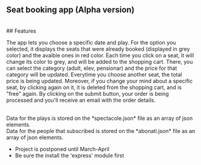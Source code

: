 ## Seat booking app (Alpha version)

<br>
## Features

The app lets you choose a specific date and play. For the option you selected, it displays the seats that were already booked (displayed in grey color) and the avaible ones in red color. Each time you click on a seat, it will change its color to grey, and will be added to the shopping cart. There, you can select the category (adult, elev, pensionar) and the price for that category will be updated. Everytime you choose another seat, the total price is being updated. Moreover, if you change your mind about a specific seat, by clicking again on it, it is deleted from the shopping cart, and is "free" again. By clicking on the submit button, your order is being processed and you'll receive an email with the order details.

<br>
Data for the plays is stored on the *spectacole.json* file as an array of json elements.
<br>
Data for the people that subscribed is stored on the *abonati.json* file as an array of json elements.
<br>

* Project is postponed until March-April
* Be sure the install the 'express' module first
